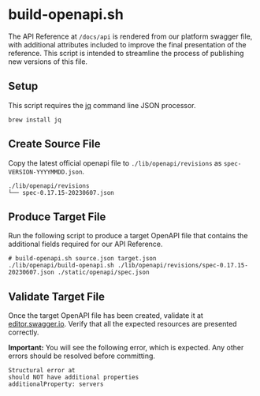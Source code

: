 # build-openapi.sh

The API Reference at `/docs/api` is rendered from our platform swagger file, with additional attributes included to improve the final presentation of the reference. This script is intended to streamline the process of publishing new versions of this file.

## Setup

This script requires the [jq](https://stedolan.github.io/jq/) command line JSON processor.

```ssh
brew install jq
```

## Create Source File

Copy the latest official openapi file to `./lib/openapi/revisions` as `spec-VERSION-YYYYMMDD.json`.

```ssh
./lib/openapi/revisions
└── spec-0.17.15-20230607.json
```

## Produce Target File

Run the following script to produce a target OpenAPI file that contains the additional fields required for our API Reference.

```ssh
# build-openapi.sh source.json target.json
./lib/openapi/build-openapi.sh ./lib/openapi/revisions/spec-0.17.15-20230607.json ./static/openapi/spec.json
```

## Validate Target File

Once the target OpenAPI file has been created, validate it at [editor.swagger.io](https://editor.swagger.io/). Verify that all the expected resources are presented correctly.

**Important:** You will see the following error, which is expected. Any other errors should be resolved before committing.

```
Structural error at 
should NOT have additional properties
additionalProperty: servers
```
